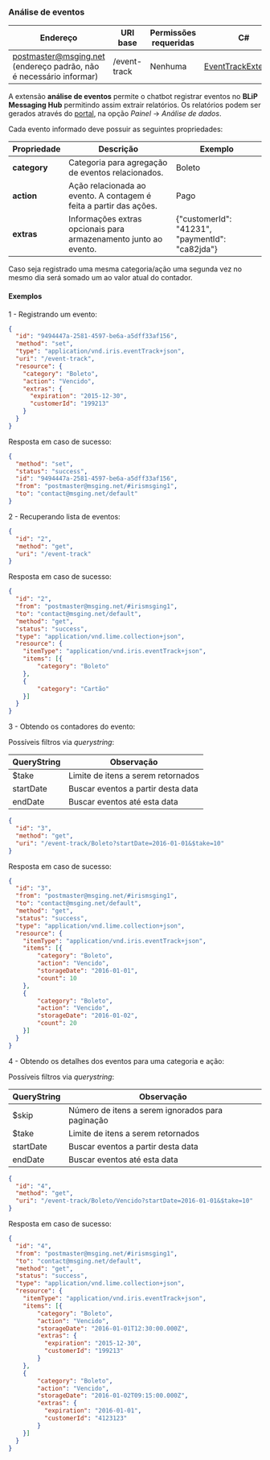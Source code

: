 ### Análise de eventos
| Endereço              | URI base     | Permissões requeridas   | C#                 |
|-----------------------|--------------|-------------------------|--------------------|
| postmaster@msging.net (endereço padrão, não é necessário informar) | /event-track | Nenhuma | [EventTrackExtension](https://github.com/takenet/messaginghub-client-csharp/blob/master/src/Takenet.MessagingHub.Client/Extensions/EventTrack/EventTrackExtension.cs) |

A extensão **análise de eventos** permite o chatbot registrar eventos no **BLiP Messaging Hub** permitindo assim extrair relatórios. Os relatórios podem ser gerados através do [portal](https://portal.blip.ai), na opção *Painel* -> *Análise de dados*.

Cada evento informado deve possuir as seguintes propriedades:

| Propriedade  | Descrição                                                          | Exemplo |
|--------------|--------------------------------------------------------------------|---------|
| **category** | Categoria para agregação de eventos relacionados.                  | Boleto  |
| **action**   | Ação relacionada ao evento. A contagem é feita a partir das ações. | Pago    |
| **extras**   | Informações extras opcionais para armazenamento junto ao evento.   | {"customerId": "41231", "paymentId": "ca82jda"} |

Caso seja registrado uma mesma categoria/ação uma segunda vez no mesmo dia será somado um ao valor atual do contador.

#### Exemplos
1 - Registrando um evento:
```json
{  
  "id": "9494447a-2581-4597-be6a-a5dff33af156",
  "method": "set",
  "type": "application/vnd.iris.eventTrack+json",
  "uri": "/event-track",
  "resource": {  
    "category": "Boleto",
    "action": "Vencido",
    "extras": {
      "expiration": "2015-12-30",
      "customerId": "199213"
    }
  }
}
```
Resposta em caso de sucesso:
```json
{
  "method": "set",
  "status": "success",
  "id": "9494447a-2581-4597-be6a-a5dff33af156",
  "from": "postmaster@msging.net/#irismsging1",
  "to": "contact@msging.net/default"
}
```


2 - Recuperando lista de eventos:
```json
{  
  "id": "2",
  "method": "get",
  "uri": "/event-track"
}
```
Resposta em caso de sucesso:
```json
{  
  "id": "2",
  "from": "postmaster@msging.net/#irismsging1",
  "to": "contact@msging.net/default",
  "method": "get",
  "status": "success",
  "type": "application/vnd.lime.collection+json",
  "resource": {
    "itemType": "application/vnd.iris.eventTrack+json",
    "items": [{
        "category": "Boleto"
    },
    {
        "category": "Cartão"
    }]
  }
}
```

3 - Obtendo os contadores do evento:

Possíveis filtros via *querystring*:

| QueryString  | Observação                          |
|--------------|-------------------------------------| 
| $take        | Limite de itens a serem retornados  |
| startDate    | Buscar eventos a partir desta data  |
| endDate      | Buscar eventos até esta data        |

```json
{  
  "id": "3",
  "method": "get",
  "uri": "/event-track/Boleto?startDate=2016-01-01&$take=10"
}
```

Resposta em caso de sucesso:
```json
{
  "id": "3",
  "from": "postmaster@msging.net/#irismsging1",
  "to": "contact@msging.net/default",
  "method": "get",
  "status": "success",  
  "type": "application/vnd.lime.collection+json",
  "resource": {
    "itemType": "application/vnd.iris.eventTrack+json",
    "items": [{
        "category": "Boleto",
        "action": "Vencido",
        "storageDate": "2016-01-01",
        "count": 10
    },
    {
        "category": "Boleto",
        "action": "Vencido",
        "storageDate": "2016-01-02",
        "count": 20
    }]
  }
}
```

4 - Obtendo os detalhes dos eventos para uma categoria e ação:

Possíveis filtros via *querystring*:

| QueryString  | Observação                                       |
|--------------|--------------------------------------------------| 
| $skip        | Número de itens a serem ignorados para paginação |
| $take        | Limite de itens a serem retornados               |
| startDate    | Buscar eventos a partir desta data               |
| endDate      | Buscar eventos até esta data                     |

```json
{  
  "id": "4",
  "method": "get",
  "uri": "/event-track/Boleto/Vencido?startDate=2016-01-01&$take=10"
}
```

Resposta em caso de sucesso:
```json
{
  "id": "4",
  "from": "postmaster@msging.net/#irismsging1",
  "to": "contact@msging.net/default",
  "method": "get",
  "status": "success",
  "type": "application/vnd.lime.collection+json",
  "resource": {
    "itemType": "application/vnd.iris.eventTrack+json",
    "items": [{
        "category": "Boleto",
        "action": "Vencido",
        "storageDate": "2016-01-01T12:30:00.000Z",
        "extras": {
          "expiration": "2015-12-30",
          "customerId": "199213"
        }      
    },
    {
        "category": "Boleto",
        "action": "Vencido",
        "storageDate": "2016-01-02T09:15:00.000Z",
        "extras": {
          "expiration": "2016-01-01",
          "customerId": "4123123"
        }  
    }]
  }
}
```

